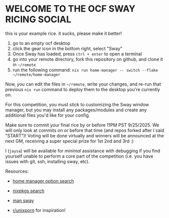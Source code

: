 # WELCOME TO THE OCF SWAY RICING SOCIAL

this is your example rice. it sucks, please make it better!

1. go to an empty ocf desktop
1. click the gear icon in the bottom right, select "Sway"
1. Once Sway has loaded, press `ctrl + enter` to open a terminal
1. go into your remote directory, fork this repository on github, and clone it in `~/remote`
1. run the following command: `nix run home-manager -- switch --flake ~/remote/home-manager`

Now, you can edit the files in `~/remote`, write your changes, and re-run that previous `nix run` command to deploy them to the desktop you're currently on.

For this competition, you must stick to customizing the Sway window manager, but you may install any packages/modules and create any additional files you'd like for your config.

Make sure to commit your final rice by or before 11PM PST 9/25/2025. We will only look at commits on or before that time (and repos forked after I said "START")! Voting will be done virtually and winners will be announced at the next GM, receiving a super special prize for 1st 2nd and 3rd :)

I (`jaysa`) will be available for *minimal* assistance with debugging if you find yourself unable to perform a core part of the competition (i.e. you have issues with git, ssh, installing sway, etc).

Resources:

- [home manager option search](https://home-manager-options.extranix.com/?query=sway&release=release-25.05)

- [nixpkgs search](https://search.nixos.org/packages?=search)

- [man sway](https://man.archlinux.org/man/sway.5)

- [r/unixporn](https://www.reddit.com/r/unixporn/) for inspiration!
